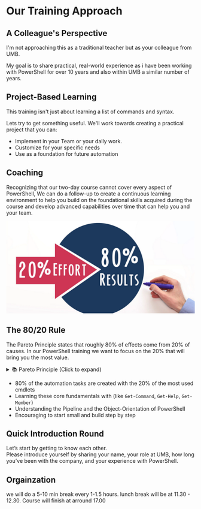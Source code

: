 # Our Training Approach


## A Colleague's Perspective

I'm not approaching this as a traditional teacher but as your colleague from UMB.

My goal is to share practical, real-world experience as i have been working with PowerShell for over 10 years and also within UMB a similar number of years.


## Project-Based Learning

This training isn't just about learning a list of commands and syntax.

Lets try to get something useful. 
We'll work towards creating a practical project that you can:

- Implement in your Team or your daily work.
- Customize for your specific needs
- Use as a foundation for future automation


## Coaching

Recognizing that our two-day course cannot cover every aspect of PowerShell, We can do a follow-up to create a continuous learning environment to help you build on the foundational skills acquired during the course and develop advanced capabilities over time that can help you and your team.

<p align="center">
  <img src="intro/aboutcourse/images/pareto.png" alt="Pareto Principle Visualization" width="600">
</p>


## The 80/20 Rule
The Pareto Principle states that roughly 80% of effects come from 20% of causes. 
In our PowerShell training we want to focus on the 20%  that will bring you the most value.

<details>
<summary>📚 Pareto Principle (Click to expand)</summary>

The Pareto Principle, named after economist Vilfredo Pareto, was first formulated when he observed economic patterns in society. While originally developed in an economic context, this principle has since been found to occur naturally across many different aspects of life.

This distribution pattern has since been observed across numerous fields:
- **Business**: 20% of customers generate 80% of revenue
- **Software**: 80% of users only use 20% of features
- **Productivity**: 20% of our efforts produce 80% of our results

These patterns consistently demonstrate how a vital **few inputs drive the majority of outputs**, making the principle invaluable for prioritization and resource allocation.
</details>

- 80% of the automation tasks are created with the 20% of the most used cmdlets
- Learning these core fundamentals with  (like `Get-Command`, `Get-Help`, `Get-Member`)
- Understanding the Pipeline and the Object-Orientation of PowerShell
- Encouraging to start small and build step by step

## Quick Introduction Round

Let’s start by getting to know each other.  
Please introduce yourself by sharing your name, your role at UMB, how long you’ve been with the company, and your experience with PowerShell.

## Orgainzation 

we will do a 5-10 min break every 1-1.5 hours.
lunch break will be at 11.30 - 12.30.
Course will finish at arround 17.00


